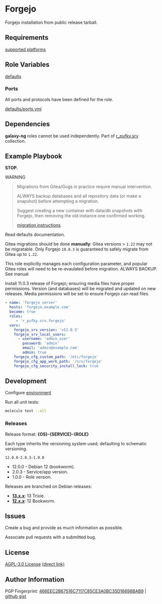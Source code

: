 # Forgejo
Forgejo installation from public release tarball.

## Requirements
[supported platforms](https://github.com/r-pufky/ansible_forgejo/blob/main/meta/main.yml)

## Role Variables
[defaults](https://github.com/r-pufky/ansible_forgejo/tree/main/defaults/main)

### Ports
All ports and protocols have been defined for the role.

[defaults/ports.yml](https://github.com/r-pufky/ansible_forgejo/blob/main/defaults/main/ports.yml)

## Dependencies
**galaxy-ng** roles cannot be used independently. Part of
[r_pufky.srv](https://github.com/r-pufky/ansible_collection_srv) collection.

## Example Playbook
**STOP.**

WARNING
> Migrations from Gitea/Gogs in practice require manual intervention.
>
> ALWAYS backup databases and all repository data (or make a snapshot) before
> attempting a migration.
>
> Suggest creating a new container with data/db snapshots with Forgejo, then
> removing the old instance one confirmed working.
>
> [migration instructions](https://forgejo.org/docs/latest/admin/upgrade/from-gitea/).

Read defaults documentation.

Gitea migrations should be done **manually**: Gitea versions > `1.22` may not
be migratable. Only Forgejo `10.0.3` is guaranteed to safely migrate from Gitea
up to `1.22`.

This role explicitly manages each configuration parameter, and popular Gitea
roles will need to be re-evaulated before migration. ALWAYS BACKUP. See manual


Install 11.0.3 release of Forgejo; ensuring media files have proper
permissions. Version (and databases) will be migrated and updated on new
releases. Media permissions will be set to ensure Forgejo can read files.

``` yaml
- name: 'forgejo server'
  hosts: 'forgejo.example.com'
  become: true
  roles:
     - 'r_pufky.srv.forgejo'
  vars:
    forgejo_srv_version: 'v11.0.3'
    forgejo_srv_local_users:
      - username: 'admin_user'
        password: 'admin'
        email: 'admin@example.com'
        admin: true
    forgejo_cfg_custom_path: '/etc/forgejo'
    forgejo_cfg_app_work_path: '/srv/forgejo'
    forgejo_cfg_security_install_lock: true
```

## Development
Configure [environment](https://github.com/r-pufky/ansible_collection_srv/blob/main/docs/dev/environment/README.md)

Run all unit tests:
``` bash
molecule test --all
```

### Releases
Release format: **{OS}-{SERVICE}-{ROLE}**

Each type inherits the versioning system used; defaulting to schematic
versioning.

`12.0.0-2.0.3-1.0.0`

* 12.0.0 - Debian 12 (bookworm).
* 2.0.3 - Service/app version.
* 1.0.0 - Role version.

Releases are branched on Debian releases:

* **[13.x.x](https://github.com/r-pufky/ansible_forgejo)**: 13 Trixie.
* **[12.x.x](https://github.com/r-pufky/ansible_forgejo/tree/12.x)**: 12 Bookworm.

## Issues
Create a bug and provide as much information as possible.

Associate pull requests with a submitted bug.

## License
[AGPL-3.0 License](https://www.tldrlegal.com/license/gnu-affero-general-public-license-v3-agpl-3-0)
 [(direct link)](https://github.com/r-pufky/ansible_forgejo/blob/main/LICENSE)

## Author Information
PGP Fingerprint: [466EEC2B67516C7117C85CE3A0BC35D16698BAB9](https://keys.openpgp.org/vks/v1/by-fingerprint/466EEC2B67516C7117C85CE3A0BC35D16698BAB9)
| [github gist](https://gist.github.com/r-pufky/a8df36977c55b5bb20829267c4c49d22)
